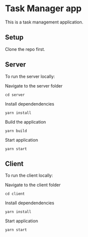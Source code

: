 # Task Manager app

This is a task management application.

## Setup
Clone the repo first.

## Server
To run the server locally:

Navigate to the server folder

```
cd server
```

Install dependendencies

```
yarn install
```

Build the application

```
yarn build
```

Start application

```
yarn start
```

## Client
To run the client locally:

Navigate to the client folder

```
cd client
```

Install dependendencies

```
yarn install
```

Start application

```
yarn start
```